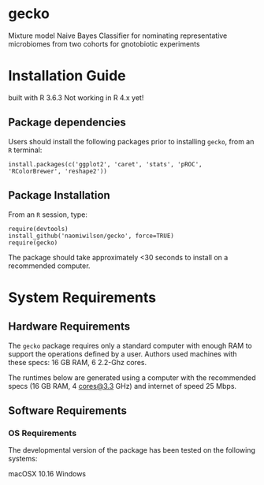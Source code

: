 gecko
==============================

Mixture model Naive Bayes Classifier for nominating representative microbiomes from two cohorts for gnotobiotic experiments

# Installation Guide

built with R 3.6.3
Not working in R 4.x yet!

## Package dependencies

Users should install the following packages prior to installing `gecko`, from an `R` terminal:

```
install.packages(c('ggplot2', 'caret', 'stats', 'pROC', 'RColorBrewer', 'reshape2'))
```

## Package Installation

From an `R` session, type:

```
require(devtools)
install_github('naomiwilson/gecko', force=TRUE)
require(gecko)
```

The package should take approximately <30 seconds to install on a recommended computer. 

# System Requirements

## Hardware Requirements

The `gecko` package requires only a standard computer with enough RAM to support the operations defined by a user. Authors used machines with these specs: 16 GB RAM, 6 2.2-Ghz cores.

The runtimes below are generated using a computer with the recommended specs (16 GB RAM, 4 cores@3.3 GHz) and internet of speed 25 Mbps.

## Software Requirements

### OS Requirements

The developmental version of the package has been tested on the following systems:

macOSX 10.16
Windows
